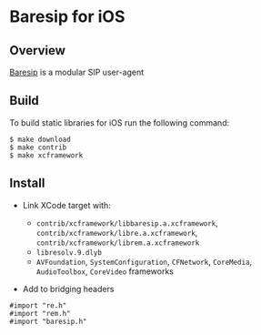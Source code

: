 # Baresip for iOS


## Overview

[Baresip](https://github.com/baresip) is a modular SIP user-agent


## Build 

To build static libraries for iOS run the following command:
```shell
$ make download
$ make contrib
$ make xcframework
```

## Install
- Link XCode target with:
    - `contrib/xcframework/libbaresip.a.xcframework`, `contrib/xcframework/libre.a.xcframework`, `contrib/xcframework/librem.a.xcframework`  
    - `libresolv.9.dlyb`
    - `AVFoundation`, `SystemConfiguration`, `CFNetwork`, `CoreMedia`, `AudioToolbox`, `CoreVideo` frameworks

- Add to bridging headers
```
#import "re.h"
#import "rem.h"
#import "baresip.h"
```